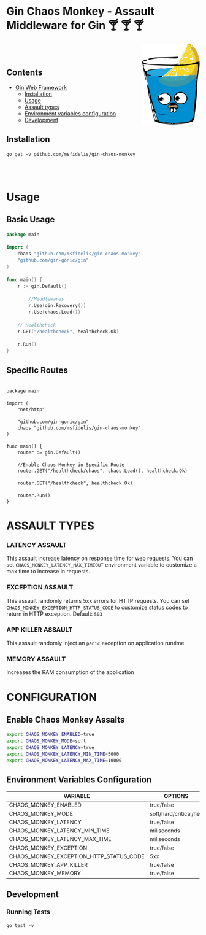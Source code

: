 # Gin Chaos Monkey - Assault Middleware for Gin :cocktail: :cocktail: :cocktail:

<div align=>
	<img align="right" width="150px" src="/.github/assets/img/color.png">
</div> 


<br><br>

## Contents

- [Gin Web Framework](https://github.com/gin-gonic/gin)
  - [Installation](#installation)
  - [Usage](#usage)
  - [Assault types](#assault-types)
  - [Environment variables configuration](#environment-variables-configuration)
  - [Development](#development)

## Installation 

```
go get -v github.com/msfidelis/gin-chaos-monkey
```

<br><br>

# Usage 

## Basic Usage

```go
package main

import (
	chaos "github.com/msfidelis/gin-chaos-monkey"
	"github.com/gin-gonic/gin"
)

func main() {
	r := gin.Default()

        //Middlewares
        r.Use(gin.Recovery())
        r.Use(chaos.Load())

	// Healthcheck
	r.GET("/healthcheck", healthcheck.Ok)    

	r.Run()
}
```

## Specific Routes

```golang

package main

import (
	"net/http"

	"github.com/gin-gonic/gin"
	chaos "github.com/msfidelis/gin-chaos-monkey"
)

func main() {
	router := gin.Default()

	//Enable Chaos Monkey in Specific Route
	router.GET("/healthcheck/chaos", chaos.Load(), healthcheck.Ok)

	router.GET("/healthcheck", healthcheck.Ok)

	router.Run()
}
```

# ASSAULT TYPES


### LATENCY ASSAULT 

This assault increase latency on response time for web requests. You can set `CHAOS_MONKEY_LATENCY_MAX_TIMEOUT` environment variable to customize a max time to increase in requests. 


### EXCEPTION ASSAULT

This assault randomly returns 5xx errors for HTTP requests. You can set `CHAOS_MONKEY_EXCEPTION_HTTP_STATUS_CODE` to customize status codes to return in HTTP exception. Default: `503`


### APP KILLER ASSAULT

This assault randomly inject an `panic` exception on application runtime

### MEMORY ASSAULT 

Increases the RAM consumption of the application



# CONFIGURATION 

## Enable Chaos Monkey Assalts

```bash
export CHAOS_MONKEY_ENABLED=true
export CHAOS_MONKEY_MODE=soft
export CHAOS_MONKEY_LATENCY=true
export CHAOS_MONKEY_LATENCY_MIN_TIME=5000
export CHAOS_MONKEY_LATENCY_MAX_TIME=10000
```

## Environment Variables Configuration 

| VARIABLE                                  | OPTIONS               	| DEFAULT   | 
| ----------------------------------------- | --------------------------| --------- |
| CHAOS_MONKEY_ENABLED                      | true/false            	| false     |
| CHAOS_MONKEY_MODE                         | soft/hard/critical/hell	| soft      |
| CHAOS_MONKEY_LATENCY                      | true/false            	| false     |
| CHAOS_MONKEY_LATENCY_MIN_TIME       		| miliseconds           	| max_time  |
| CHAOS_MONKEY_LATENCY_MAX_TIME       		| miliseconds           	| 1000      |
| CHAOS_MONKEY_EXCEPTION                    | true/false            	| false     |
| CHAOS_MONKEY_EXCEPTION_HTTP_STATUS_CODE   | 5xx                   	| 503       |
| CHAOS_MONKEY_APP_KILLER                   | true/false            	| false     |
| CHAOS_MONKEY_MEMORY                       | true/false            	| false     |


## Development 

### Running Tests 

```
go test -v
```
